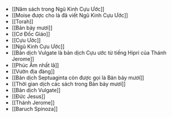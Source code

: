 - [[Năm sách trong Ngũ Kinh Cựu Ước]]
- [[Moise được cho là đã viết Ngũ Kinh Cựu Ước]]
- [[Torah]]
- [[Bản bảy mươi]]
- [[Cơ Đốc Giáo]]
- [[Cựu Ước]]
- [[Ngũ Kinh Cựu Ước]]
- [[Bản dịch Vulgate là bản dịch Cựu ước từ tiếng Hipri của Thánh Jerome]]
- [[Phúc Âm nhất lã]]
- [[Vườn địa đàng]]
- [[Bản dịch Septuaginta còn được gọi là Bản bảy mươi]]
- [[Thời gian dịch các sách trong Bản bảy mươi]]
- [[Bản dịch Vulgate]]
- [[Đức Jesus]]
- [[Thánh Jerome]]
- [[Baruch Spinoza]]

